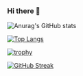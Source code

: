 ### Hi there 👋

<!--
**marcelmalewski/marcelmalewski** is a ✨ _special_ ✨ repository because its `README.md` (this file) appears on your GitHub profile.

Here are some ideas to get you started:

- 🔭 I’m currently working on ...
- 🌱 I’m currently learning ...
- 👯 I’m looking to collaborate on ...
- 🤔 I’m looking for help with ...
- 💬 Ask me about ...
- 📫 How to reach me: ...
- 😄 Pronouns: ...
- ⚡ Fun fact: ...
-->

![Anurag's GitHub stats](https://github-readme-stats.vercel.app/api?username=marcelmalewski&count_private=true&theme=dracula)

[![Top Langs](https://github-readme-stats.vercel.app/api/top-langs/?username=marcelmalewski&exclude_repo=ai-labs)](https://github.com/anuraghazra/github-readme-stats)

[![trophy](https://github-profile-trophy.vercel.app/?username=marcelmalewski)](https://github.com/ryo-ma/github-profile-trophy)

[![GitHub Streak](https://streak-stats.demolab.com/?user=marcelmalewski)](https://git.io/streak-stats)
